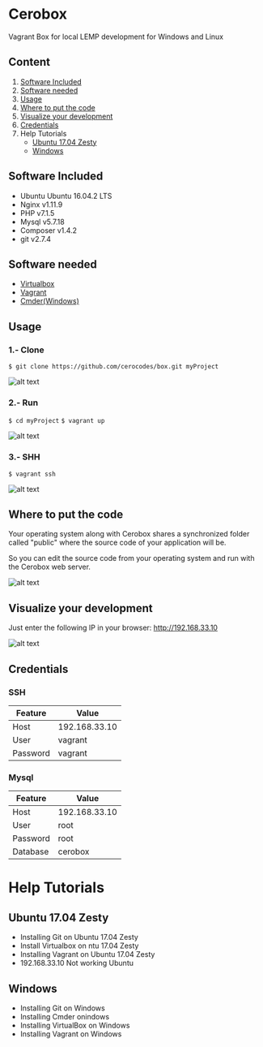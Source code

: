 # Cerobox

Vagrant Box for local LEMP development for Windows and Linux

## Content

1. [Software Included](#software-included)
2. [Software needed](#software-needed)
3. [Usage](#usage)
4. [Where to put the code](#where-to-put-the-code)
5. [Visualize your development](#visualize-your-development)
6. [Credentials](#credentials)
7. Help Tutorials
	* [Ubuntu 17.04 Zesty](#ubuntu-1704-zesty)
	* [Windows](#windows)

## Software Included
* Ubuntu Ubuntu 16.04.2 LTS
* Nginx v1.11.9
* PHP v7.1.5
* Mysql v5.7.18
* Composer v1.4.2
* git v2.7.4

## Software needed
* [Virtualbox](https://www.virtualbox.org/)
* [Vagrant](https://www.vagrantup.com/)
* [Cmder(Windows)](http://cmder.net/)

## Usage
### 1.- Clone
`$ git clone https://github.com/cerocodes/box.git myProject`

![alt text](http://box.cerocodes.com/images/clone.jpg "Clone")

### 2.- Run
`$ cd myProject`
`$ vagrant up`

![alt text](http://box.cerocodes.com/images/vagrant_up.jpg "Vagrant up")

### 3.- SHH
`$ vagrant ssh`

![alt text](http://box.cerocodes.com/images/vagrant_ssh.jpg "Vagrant SHH")

## Where to put the code

Your operating system along with Cerobox shares a synchronized folder called "public" where the source code of your application will be.

So you can edit the source code from your operating system and run with the Cerobox web server.

![alt text](http://box.cerocodes.com/images/put_code.jpg "Where to put the code?")

## Visualize your development

Just enter the following IP in your browser: http://192.168.33.10

![alt text](http://box.cerocodes.com/images/ip.jpg "Vagrant up")

## Credentials
### SSH
| Feature      | Value         |
| ------------ | ------------- |
| Host         | 192.168.33.10 |
| User         | vagrant       |
| Password     | vagrant       |

### Mysql
| Feature      | Value         |
| ------------ | ------------- |
| Host         | 192.168.33.10 |
| User         | root          |
| Password     | root          |
| Database     | cerobox       |

# Help Tutorials
## Ubuntu 17.04 Zesty
* Installing Git on Ubuntu 17.04 Zesty
* Install Virtualbox on ntu 17.04 Zesty
* Installing Vagrant on Ubuntu 17.04 Zesty
* 192.168.33.10 Not working Ubuntu

## Windows
* Installing Git on Windows
* Installing Cmder onindows
* Installing VirtualBox on Windows
* Installing Vagrant on Windows




